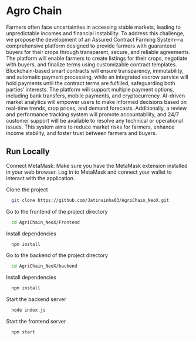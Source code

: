 
# Agro Chain

Farmers often face uncertainties in accessing stable markets, leading to unpredictable incomes and financial instability. To address this challenge, we propose the development of an Assured Contract Farming System—a comprehensive platform designed to provide farmers with guaranteed buyers for their crops through transparent, secure, and reliable agreements. The platform will enable farmers to create listings for their crops, negotiate with buyers, and finalize terms using customizable contract templates. Blockchain-based smart contracts will ensure transparency, immutability, and automatic payment processing, while an integrated escrow service will hold payments until the contract terms are fulfilled, safeguarding both parties’ interests. The platform will support multiple payment options, including bank transfers, mobile payments, and cryptocurrency. AI-driven market analytics will empower users to make informed decisions based on real-time trends, crop prices, and demand forecasts. Additionally, a review and performance tracking system will promote accountability, and 24/7 customer support will be available to resolve any technical or operational issues. This system aims to reduce market risks for farmers, enhance income stability, and foster trust between farmers and buyers.




## Run Locally

Connect MetaMask: Make sure you have the MetaMask extension installed in your web browser. Log in to MetaMask and connect your wallet to interact with the application.

Clone the project

```bash
  git clone https://github.com/Jatinsinha03/AgriChain_NeoX.git
```

Go to the frontend of the project directory

```bash
  cd AgriChain_NeoX/Frontend
```

Install dependencies

```bash
  npm install
```
Go to the backend of the project directory

```bash
  cd AgriChain_NeoX/backend
```

Install dependencies

```bash
  npm install
```

Start the backend server

```bash
  node index.js
```
Start the frontend server

```bash
  npm start
```

